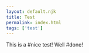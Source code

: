 ```yaml
---
layout: default.njk
title: Test
permalink: index.html
tags: ['test']
---
```


This is a #nice test! Well #done!
